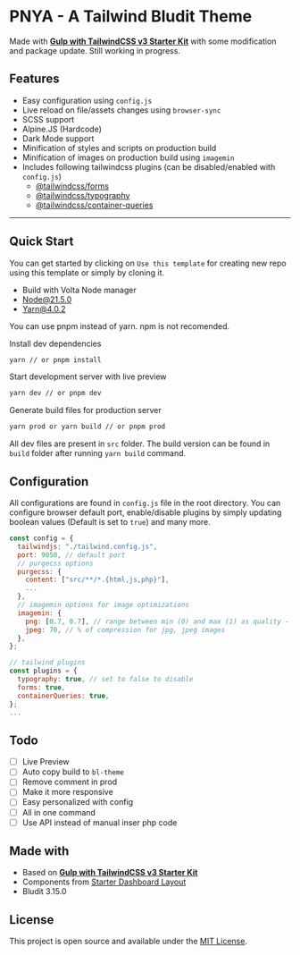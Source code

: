 # PNYA - A Tailwind Bludit Theme

Made with **[Gulp with TailwindCSS v3 Starter Kit](https://github.com/lazymozek/gulp-with-tailwindcss)** with some modification and package update. Still working in progress.

## Features

* Easy configuration using `config.js`
* Live reload on file/assets changes using `browser-sync`
* SCSS support
* Alpine.JS (Hardcode)
* Dark Mode support
* Minification of styles and scripts on production build
* Minification of images on production build using `imagemin`
* Includes following tailwindcss plugins (can be disabled/enabled with `config.js`)
    * [@tailwindcss/forms](https://github.com/tailwindlabs/tailwindcss-forms)
    * [@tailwindcss/typography](https://tailwindcss.com/docs/typography-plugin)
    * [@tailwindcss/container-queries](https://github.com/tailwindlabs/tailwindcss-container-queries)

***

## Quick Start

You can get started by clicking on `Use this template` for creating new repo using this template or simply by cloning it.

* Build with Volta Node manager
* Node@21.5.0
* Yarn@4.0.2

You can use pnpm instead of yarn. npm is not recomended.

Install dev dependencies

```sh
yarn // or pnpm install
```

Start development server with live preview

```sh
yarn dev // or pnpm dev
```

Generate build files for production server

```sh
yarn prod or yarn build // or pnpm prod
```

All dev files are present in `src` folder. The build version can be found in `build` folder after running `yarn build` command.

## Configuration

All configurations are found in `config.js` file in the root directory. You can configure browser default port, enable/disable plugins by simply updating boolean values (Default is set to `true`) and many more.

```js
const config = {
  tailwindjs: "./tailwind.config.js",
  port: 9050, // default port
  // purgecss options
  purgecss: {
    content: ["src/**/*.{html,js,php}"],
    ...
  },
  // imagemin options for image optimizations
  imagemin: {
    png: [0.7, 0.7], // range between min (0) and max (1) as quality - 70% with current values for png images,
    jpeg: 70, // % of compression for jpg, jpeg images
  },
};

// tailwind plugins
const plugins = {
  typography: true, // set to false to disable
  forms: true,
  containerQueries: true,
};
...
```

## Todo

* [ ] Live Preview
* [ ] Auto copy build to `bl-theme`
* [ ] Remove comment in prod
* [ ] Make it more responsive
* [ ] Easy personalized with config
* [ ] All in one command
* [ ] Use API instead of manual inser php code

## Made with

* Based on **[Gulp with TailwindCSS v3 Starter Kit](https://github.com/lazymozek/gulp-with-tailwindcss)**
* Components from [Starter Dashboard Layout](https://github.com/Kamona-WD/starter-dashboard-layout)
* Bludit 3.15.0

## License

This project is open source and available under the [MIT License](https://github.com/lazymozek/gulp-with-tailwindcss/blob/main/LICENSE).

